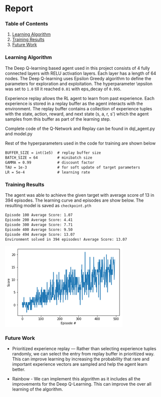 # Report

### Table of Contents

1. [Learning Algorithm](#learningAlgo)
2. [Training Results](#trainingResults)
3. [Future Work](#futureWork)


### Learning Algorithm <a name="learningAlgo"></a>

The Deep Q-learning based agent used in this project consists of 4 fully connected layers with RELU activation layers. Each layer has a length of 64 nodes. The Deep Q-learning uses Epsilon Greedy algorithm to define the parameters for exploration and exploitation. The hyperparameter \epsilon was set to `1.0` till it reached `0.01` with eps_decay of `0.995`.

Experience replay allows the RL agent to learn from past experience. Each experience is stored in a replay buffer as the agent interacts with the environment. The replay buffer contains a collection of experience tuples with the state, action, reward, and next state (s, a, r, s') which the agent  samples from this buffer as part of the learning step. 

Complete code of the Q-Network and Replay can be found in dql_agent.py and model.py

Rest of the hyperparameters used in the code for training are shown below

```
BUFFER_SIZE = int(1e5)  # replay buffer size
BATCH_SIZE = 64         # minibatch size
GAMMA = 0.99            # discount factor
TAU = 1e-3              # for soft update of target parameters
LR = 5e-4               # learning rate 
```

### Training Results <a name="trainingResults"></a>
The agent was able to achieve the given target with average score of 13 in 394 episodes. The learning curve and episodes are show below. The resulting model is saved as `checkpoint.pth`


```
Episode 100	Average Score: 1.07
Episode 200	Average Score: 4.41
Episode 300	Average Score: 7.71
Episode 400	Average Score: 9.50
Episode 494	Average Score: 13.07
Environment solved in 394 episodes!	Average Score: 13.07
```

![Training curves](navigation_training.png)

### Future Work <a name="futureWork"></a>

* Prioritized experience replay — Rather than selecting experience tuples randomly, we can select the entry from replay buffer in prioritized way. This can improve learning by increasing the probability that rare and important experience vectors are sampled and help the agent learn better.

* Rainbow - We can implement this algorithm as it includes all the improvements for the Deep Q-Learning. This can improve the over all learning of the algorithm.
